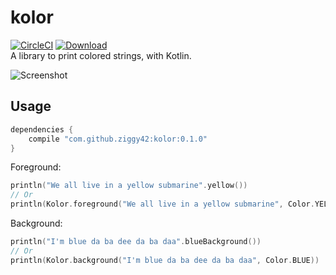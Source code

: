 # kolor
[![CircleCI](https://circleci.com/gh/ziggy42/kolor.svg?style=shield)](https://circleci.com/gh/ziggy42/kolor)
[![Download](https://api.bintray.com/packages/ziggy42/kolor/kolor/images/download.svg) ](https://bintray.com/ziggy42/kolor/kolor/_latestVersion)   
A library to print colored strings, with Kotlin.

![Screenshot](screenshots/screenshot.png)

## Usage
```groovy
dependencies {
    compile "com.github.ziggy42:kolor:0.1.0"
}
```

Foreground:
```kotlin
println("We all live in a yellow submarine".yellow())
// Or
println(Kolor.foreground("We all live in a yellow submarine", Color.YELLOW))
```

Background:
```kotlin
println("I'm blue da ba dee da ba daa".blueBackground())
// Or
println(Kolor.background("I'm blue da ba dee da ba daa", Color.BLUE))
```